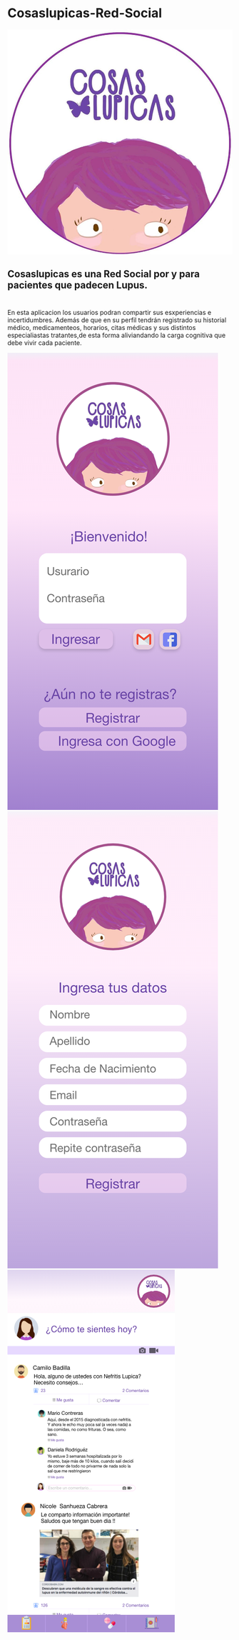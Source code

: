 # Cosaslupicas-Red-Social


![logo](src/img/logo.png)

## Cosaslupicas es una Red Social por y para pacientes que padecen Lupus.


#
En esta aplicacion los usuarios podran compartir sus esxperiencias e incertidumbres. Además de que en su perfil tendrán registrado su historial médico,  medicamenteos, horarios, citas médicas y sus distintos especialiastas tratantes,de esta forma aliviandando la carga cognitiva que debe vivir cada paciente.


![Prototipo1](src/img/login.png)![Prototipo2](src/img/register.png)
![Prototipo3](src/img/prototipoApp.png)
  

